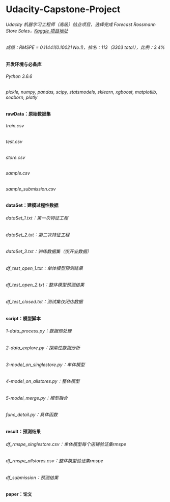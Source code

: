 # Udacity-Capstone-Project
###### Udacity 机器学习工程师（高级）结业项目，选择完成 Forecast Rossmann Store Sales，[Kaggle 项目地址](https://www.kaggle.com/c/rossmann-store-sales)  
###### 成绩：RMSPE = 0.11441(0.10021 No.1)，排名：113（3303 total），比例：3.4%



#### 开发环境与必备库
###### Python 3.6.6
###### pickle, numpy, pandas, scipy, statsmodels, sklearn, xgboost, matplotlib, seaborn, plotly

#### rawData：原始数据集  
###### train.csv  
###### test.csv  
###### store.csv  
###### sample.csv  
###### sample_submission.csv  
  
#### dataSet：建模过程性数据  
###### dataSet_1.txt：第一次特征工程  
###### dataSet_2.txt：第二次特征工程
###### dataSet_3.txt：训练数据集（仅开业数据）  
###### df_test_open_1.txt：单体模型预测结果  
###### df_test_open_2.txt：整体模型预测结果  
###### df_test_closed.txt：测试集仅闭店数据  

#### script：模型脚本
###### 1-data_process.py：数据预处理
###### 2-data_explore.py：探索性数据分析
###### 3-model_on_singlestore.py：单体模型
###### 4-model_on_allstores.py：整体模型
###### 5-model_merge.py：模型融合
###### func_detail.py：具体函数

#### result：预测结果
###### df_rmspe_singlestore.csv：单体模型每个店铺验证集rmspe  
###### df_rmspe_allstores.csv：整体模型验证集rmspe
###### df_submission：预测结果

#### paper：论文
